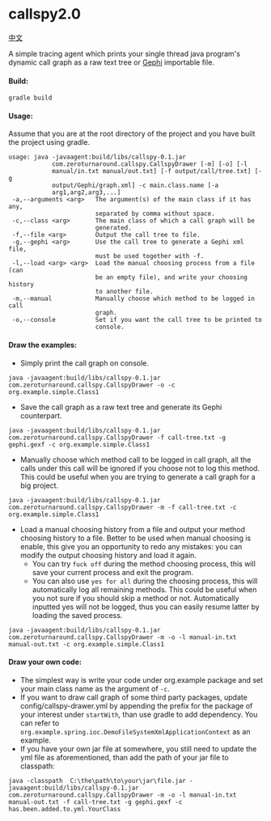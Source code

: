 callspy2.0
=======
[中文](https://blog.csdn.net/xuan602/article/details/84931665)

A simple tracing agent which prints your single thread java program's dynamic call graph as a raw text tree or [Gephi](https://gephi.org/) importable file.

#### Build:
```
gradle build
```
#### Usage:
Assume that you are at the root directory of the project and you have built the project using gradle.
```
usage: java -javaagent:build/libs/callspy-0.1.jar
            com.zeroturnaround.callspy.CallspyDrawer [-m] [-o] [-l
            manual/in.txt manual/out.txt] [-f output/call/tree.txt] [-g
            output/Gephi/graph.xml] -c main.class.name [-a
            arg1,arg2,arg3,...]
 -a,--arguments <arg>   The argument(s) of the main class if it has any,
                        separated by comma without space.
 -c,--class <arg>       The main class of which a call graph will be
                        generated.
 -f,--file <arg>        Output the call tree to file.
 -g,--gephi <arg>       Use the call tree to generate a Gephi xml file,
                        must be used together with -f.
 -l,--load <arg> <arg>  Load the manual choosing process from a file (can
                        be an empty file), and write your choosing history
                        to another file.
 -m,--manual            Manually choose which method to be logged in call
                        graph.
 -o,--console           Set if you want the call tree to be printed to
                        console.
```

#### Draw the examples:
- Simply print the call graph on console.
```
java -javaagent:build/libs/callspy-0.1.jar com.zeroturnaround.callspy.CallspyDrawer -o -c org.example.simple.Class1
```
- Save the call graph as a raw text tree and generate its Gephi counterpart.
```
java -javaagent:build/libs/callspy-0.1.jar com.zeroturnaround.callspy.CallspyDrawer -f call-tree.txt -g gephi.gexf -c org.example.simple.Class1
```
- Manually choose which method call to be logged in call graph, all the calls under this call will be ignored if you choose not to log this method. This could be useful when you are trying to generate a call graph for a big project.
```
java -javaagent:build/libs/callspy-0.1.jar com.zeroturnaround.callspy.CallspyDrawer -m -f call-tree.txt -c org.example.simple.Class1
```
- Load a manual choosing history from a file and output your method choosing history to a file. Better to be used when manual choosing is enable, this give you an opportunity to redo any mistakes: you can modify the output choosing history and load it again.
    - You can try `fuck off` during the method choosing process, this will save your current process and exit the program.
    - You can also use `yes for all` during the choosing process, this will automatically log all remaining methods. This could be useful when you not sure if you should skip a method or not. Automatically inputted yes will not be logged, thus you can easily resume latter by loading the saved process.
```
java -javaagent:build/libs/callspy-0.1.jar com.zeroturnaround.callspy.CallspyDrawer -m -o -l manual-in.txt manual-out.txt -c org.example.simple.Class1
```
#### Draw your own code:
- The simplest way is write your code under org.example package and set your main class name as the argument of `-c`.
- If you want to draw call graph of some third party packages, update config/callspy-drawer.yml by appending the prefix for the package of your interest under `startWith`, than use gradle to add dependency. You can refer to `org.example.spring.ioc.DemoFileSystemXmlApplicationContext` as an example.
- If you have your own jar file at somewhere, you still need to update the yml file as aforementioned, than add the path of your jar file to classpath:
```
java -classpath  C:\the\path\to\your\jar\file.jar -javaagent:build/libs/callspy-0.1.jar com.zeroturnaround.callspy.CallspyDrawer -m -o -l manual-in.txt manual-out.txt -f call-tree.txt -g gephi.gexf -c has.been.added.to.yml.YourClass
```
